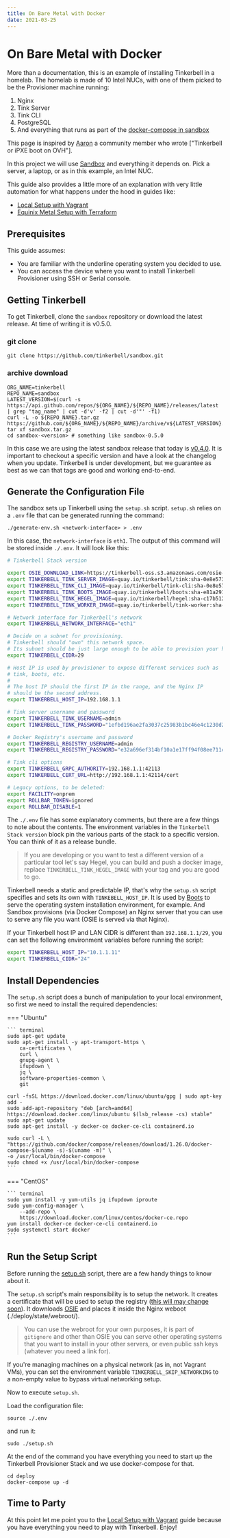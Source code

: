 ```yaml
---
title: On Bare Metal with Docker
date: 2021-03-25
---
```


# On Bare Metal with Docker

More than a documentation, this is an example of installing Tinkerbell in a homelab.
The homelab is made of 10 Intel NUCs, with one of them picked to be the Provisioner machine running:

1. Nginx
2. Tink Server
3. Tink CLI
4. PostgreSQL
5. And everything that runs as part of the [docker-compose in sandbox]

This page is inspired by [Aaron] a community member who wrote ["Tinkerbell or iPXE boot on OVH"].

In this project we will use [Sandbox] and everything it depends on.
Pick a server, a laptop, or as in this example, an Intel NUC.

This guide also provides a little more of an explanation with very little automation for what happens under the hood in guides like:

- [Local Setup with Vagrant]
- [Equinix Metal Setup with Terraform]

## Prerequisites

This guide assumes:

- You are familiar with the underline operating system you decided to use.
- You can access the device where you want to install Tinkerbell Provisioner using SSH or Serial console.

## Getting Tinkerbell

To get Tinkerbell, clone the `sandbox` repository or download the latest release.
At time of writing it is v0.5.0.

### git clone

```
git clone https://github.com/tinkerbell/sandbox.git
```

### archive download

```
ORG_NAME=tinkerbell
REPO_NAME=sandbox
LATEST_VERSION=$(curl -s https://api.github.com/repos/${ORG_NAME}/${REPO_NAME}/releases/latest | grep "tag_name" | cut -d'v' -f2 | cut -d'"' -f1)
curl -L -o ${REPO_NAME}.tar.gz https://github.com/${ORG_NAME}/${REPO_NAME}/archive/v${LATEST_VERSION}.tar.gz
tar xf sandbox.tar.gz
cd sandbox-<version> # something like sandbox-0.5.0
```

In this case we are using the latest sandbox release that today is [v0.4.0].
It is important to checkout a specific version and have a look at the changelog when you update.
Tinkerbell is under development, but we guarantee as best as we can that tags are good and working end-to-end.

## Generate the Configuration File

The sandbox sets up Tinkerbell using the `setup.sh` script. `setup.sh` relies on a `.env` file that can be generated running the command:

```
./generate-env.sh <network-interface> > .env
```

In this case, the `network-interface` is `eth1`.
The output of this command will be stored inside `./.env`.
It will look like this:

```sh
# Tinkerbell Stack version

export OSIE_DOWNLOAD_LINK=https://tinkerbell-oss.s3.amazonaws.com/osie-uploads/osie-v0-n=366,c=1aec189,b=master.tar.gz
export TINKERBELL_TINK_SERVER_IMAGE=quay.io/tinkerbell/tink:sha-0e8e5733
export TINKERBELL_TINK_CLI_IMAGE=quay.io/tinkerbell/tink-cli:sha-0e8e5733
export TINKERBELL_TINK_BOOTS_IMAGE=quay.io/tinkerbell/boots:sha-e81a291c
export TINKERBELL_TINK_HEGEL_IMAGE=quay.io/tinkerbell/hegel:sha-c17b512f
export TINKERBELL_TINK_WORKER_IMAGE=quay.io/tinkerbell/tink-worker:sha-0e8e5733

# Network interface for Tinkerbell's network
export TINKERBELL_NETWORK_INTERFACE="eth1"

# Decide on a subnet for provisioning.
# Tinkerbell should "own" this network space.
# Its subnet should be just large enough to be able to provision your hardware.
export TINKERBELL_CIDR=29

# Host IP is used by provisioner to expose different services such as
# tink, boots, etc.
#
# The host IP should the first IP in the range, and the Nginx IP
# should be the second address.
export TINKERBELL_HOST_IP=192.168.1.1

# Tink server username and password
export TINKERBELL_TINK_USERNAME=admin
export TINKERBELL_TINK_PASSWORD="1efbd196ae2fa3037c25983b1bc46e4c1230d270d21ed522e83a820192677360"

# Docker Registry's username and password
export TINKERBELL_REGISTRY_USERNAME=admin
export TINKERBELL_REGISTRY_PASSWORD="e32a696ef314bf10a1e17ff94f08ee711cb9a108667f9739e9c0cee0fadb0e76"

# Tink cli options
export TINKERBELL_GRPC_AUTHORITY=192.168.1.1:42113
export TINKERBELL_CERT_URL=http://192.168.1.1:42114/cert

# Legacy options, to be deleted:
export FACILITY=onprem
export ROLLBAR_TOKEN=ignored
export ROLLBAR_DISABLE=1
```

The `./.env` file has some explanatory comments, but there are a few things to note about the contents.
The environment variables in the `Tinkerbell Stack version` block pin the various parts of the stack to a specific version.
You can think of it as a release bundle.

> If you are developing or you want to test a different version of a particular tool let's say Hegel, you can build and push a docker image, replace `TINKERBELL_TINK_HEGEL_IMAGE` with your tag and you are good to go.

Tinkerbell needs a static and predictable IP, that's why the `setup.sh` script specifies and sets its own with `TINKEBELL_HOST_IP`.
It is used by [Boots] to serve the operating system installation environment, for example.
And Sandbox provisions (via Docker Compose) an Nginx server that you can use to serve any file you want (OSIE is served via that Nginx).

If your Tinkerbell host IP and LAN CIDR is different than `192.168.1.1/29`, you
can set the following environment variables before running the script:

```sh
export TINKERBELL_HOST_IP="10.1.1.11"
export TINKERBELL_CIDR="24"
```

## Install Dependencies

The `setup.sh` script does a bunch of manipulation to your local environment, so first we need to install the required dependencies:

=== "Ubuntu"

    ``` terminal
    sudo apt-get update
    sudo apt-get install -y apt-transport-https \
        ca-certificates \
        curl \
        gnupg-agent \
        ifupdown \
        jq \
        software-properties-common \
        git

    curl -fsSL https://download.docker.com/linux/ubuntu/gpg | sudo apt-key add -
    sudo add-apt-repository "deb [arch=amd64] https://download.docker.com/linux/ubuntu $(lsb_release -cs) stable"
    sudo apt-get update
    sudo apt-get install -y docker-ce docker-ce-cli containerd.io

    sudo curl -L \
    "https://github.com/docker/compose/releases/download/1.26.0/docker-compose-$(uname -s)-$(uname -m)" \
    -o /usr/local/bin/docker-compose
    sudo chmod +x /usr/local/bin/docker-compose
    ```

=== "CentOS"

    ``` terminal
    sudo yum install -y yum-utils jq ifupdown iproute
    sudo yum-config-manager \
        --add-repo \
        https://download.docker.com/linux/centos/docker-ce.repo
    yum install docker-ce docker-ce-cli containerd.io
    sudo systemctl start docker
    ```

## Run the Setup Script

Before running the [setup.sh] script, there are a few handy things to know about it.

The `setup.sh` script's main responsibility is to setup the network.
It creates a certificate that will be used to setup the registry ([this will may change soon]).
It downloads [OSIE] and places it inside the Nginx weboot (./deploy/state/webroot/).

> You can use the webroot for your own purposes, it is part of `gitignore` and other than OSIE you can serve other operating systems that you want to install in your other servers, or even public ssh keys (whatever you need a link for).

If you're managing machines on a physical network (as in, not Vagrant VMs), you
can set the environment variable `TINKERBELL_SKIP_NETWORKING` to a non-empty
value to bypass virtual networking setup.

Now to execute `setup.sh`.

Load the configuration file:

```
source ./.env
```

and run it:

```
sudo ./setup.sh
```

At the end of the command you have everything you need to start up the Tinkerbell
Provisioner Stack and we use docker-compose for that.

```
cd deploy
docker-compose up -d
```

## Time to Party

At this point let me point you to the [Local Setup with Vagrant] guide because you have everything you need to play with Tinkerbell.
Enjoy!

[aaron]: https://geekgonecrazy.com/
[boots]: https://github.com/tinkerbell/boots
[docker-compose in sandbox]: https://github.com/tinkerbell/sandbox/blob/main/deploy/compose/docker-compose.yml
[equinix metal setup with terraform]: /setup/equinix-metal-terraform
[local setup with vagrant]: /setup/local-vagrant
[osie]: https://github.com/tinkerbell/osie
[sandbox]: https://github.com/tinkerbell/sandbox
[setup.sh]: https://github.com/tinkerbell/sandbox/blob/main/setup.sh
[this will may change soon]: https://github.com/tinkerbell/sandbox/issues/45
[v0.4.0]: https://github.com/tinkerbell/sandbox/release/v0.4.0
